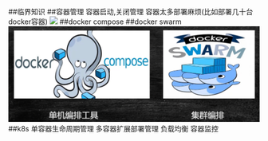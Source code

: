 ##临界知识
##容器管理
容器启动,关闭管理
容器太多部署麻烦(比如部署几十台docker容器)
![](![](.z_k8s_容器管理__images/c6091ebe.png))
##docker compose
##docker swarm
![](.z_k8s_容器管理__images/00b65ee0.png)
##k8s
单容器生命周期管理
多容器扩展部署管理
负载均衡
容器监控
